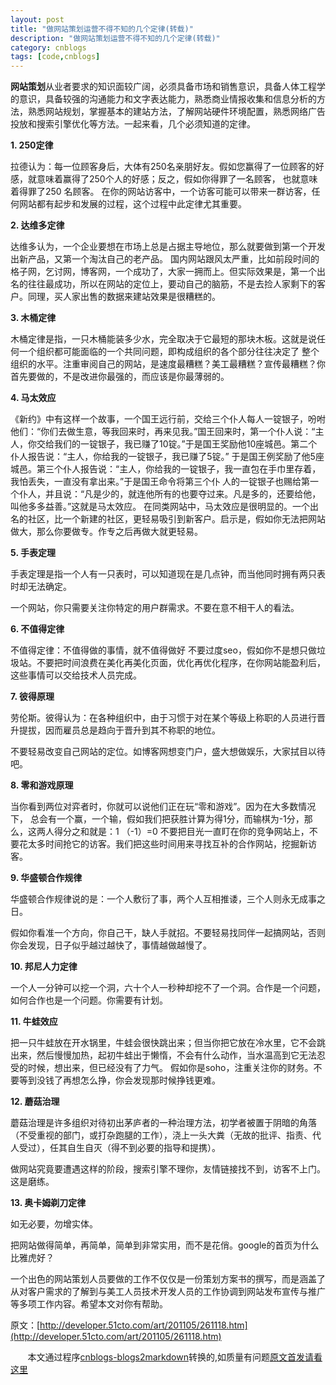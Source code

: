 ```yaml
---
layout: post
title: "做网站策划运营不得不知的几个定律(转载)"
description: "做网站策划运营不得不知的几个定律(转载)"
category: cnblogs
tags: [code,cnblogs]
---
```

**网站策划**从业者要求的知识面较广阔，必须具备市场和销售意识，具备人体工程学的意识，具备较强的沟通能力和文字表达能力，熟悉商业情报收集和信息分析的方法，熟悉网站规划，掌握基本的建站方法，了解网站硬件环境配置，熟悉网络广告投放和搜索引擎优化等方法。一起来看，几个必须知道的定律。

**1\. 250定律**

拉德认为：每一位顾客身后，大体有250名亲朋好友。假如您赢得了一位顾客的好感，就意味着赢得了250个人的好感；反之，假如你得罪了一名顾客， 也就意味着得罪了250 名顾客。 在你的网站访客中，一个访客可能可以带来一群访客，任何网站都有起步和发展的过程，这个过程中此定律尤其重要。

**2\. 达维多定律**

达维多认为，一个企业要想在市场上总是占据主导地位，那么就要做到第一个开发出新产品，又第一个淘汰自己的老产品。 国内网站跟风太严重，比如前段时间的格子网，乞讨网，博客网，一个成功了，大家一拥而上。但实际效果是，第一个出名的往往最成功，所以在网站的定位上，要动自己的脑筋，不是去捡人家剩下的客户。同理，买人家出售的数据来建站效果是很糟糕的。

**3\. 木桶定律**

木桶定律是指，一只木桶能装多少水，完全取决于它最短的那块木板。这就是说任何一个组织都可能面临的一个共同问题，即构成组织的各个部分往往决定了 整个组织的水平。注重审阅自己的网站，是速度最糟糕？美工最糟糕？宣传最糟糕？你首先要做的，不是改进你最强的，而应该是你最薄弱的。

**4\. 马太效应**

《新约》中有这样一个故事，一个国王远行前，交给三个仆人每人一锭银子，吩咐他们：&#8220;你们去做生意，等我回来时，再来见我。&#8221;国王回来时，第一个仆人说：&#8220;主人，你交给我们的一锭银子，我已赚了10锭。&#8221;于是国王奖励他10座城邑。第二个仆人报告说：&#8220;主人，你给我的一锭银子，我已赚了5锭。&#8221; 于是国王例奖励了他5座城邑。第三个仆人报告说：&#8220;主人，你给我的一锭银子，我一直包在手巾里存着，我怕丢失，一直没有拿出来。&#8221;于是国王命令将第三个仆 人的一锭银子也赐给第一个仆人，并且说：&#8220;凡是少的，就连他所有的也要夺过来。凡是多的，还要给他，叫他多多益善。&#8221;这就是马太效应。 在同类网站中，马太效应是很明显的。一个出名的社区，比一个新建的社区，更轻易吸引到新客户。启示是，假如你无法把网站做大，那么你要做专。作专之后再做大就更轻易。

**5\. 手表定理**

手表定理是指一个人有一只表时，可以知道现在是几点钟，而当他同时拥有两只表时却无法确定。

一个网站，你只需要关注你特定的用户群需求。不要在意不相干人的看法。

**6\. 不值得定律**

不值得定律：不值得做的事情，就不值得做好 不要过度seo，假如你不是想只做垃圾站。不要把时间浪费在美化再美化页面，优化再优化程序，在你网站能盈利后，这些事情可以交给技术人员完成。

**7\. 彼得原理**

劳伦斯。彼得认为：在各种组织中，由于习惯于对在某个等级上称职的人员进行晋升提拔，因而雇员总是趋向于晋升到其不称职的地位。

不要轻易改变自己网站的定位。如博客网想变门户，盛大想做娱乐，大家拭目以待吧。

**8\. 零和游戏原理**

当你看到两位对弈者时，你就可以说他们正在玩&#8220;零和游戏&#8221;。因为在大多数情况下， 总会有一个赢，一个输，假如我们把获胜计算为得1分，而输棋为-1分，那么，这两人得分之和就是：1 （-1）=0 不要把目光一直盯在你的竞争网站上，不要花太多时间抢它的访客。我们把这些时间用来寻找互补的合作网站，挖掘新访客。

**9\. 华盛顿合作规律**

华盛顿合作规律说的是：一个人敷衍了事，两个人互相推诿，三个人则永无成事之日。

假如你看准一个方向，你自己干，缺人手就招。不要轻易找同伴一起搞网站，否则你会发现，日子似乎越过越快了，事情越做越慢了。

**10\. 邦尼人力定律**

一个人一分钟可以挖一个洞，六十个人一秒种却挖不了一个洞。合作是一个问题，如何合作也是一个问题。你需要有计划。

**11\. 牛蛙效应**

把一只牛蛙放在开水锅里，牛蛙会很快跳出来；但当你把它放在冷水里，它不会跳出来，然后慢慢加热，起初牛蛙出于懒惰，不会有什么动作，当水温高到它无法忍受的时候，想出来，但已经没有了力气。 假如你是soho，注重关注你的财务。不要等到没钱了再想怎么挣，你会发现那时候挣钱更难。

**12\. 蘑菇治理**

蘑菇治理是许多组织对待初出茅庐者的一种治理方法，初学者被置于阴暗的角落（不受重视的部门，或打杂跑腿的工作），浇上一头大粪（无故的批评、指责、代人受过），任其自生自灭（得不到必要的指导和提携）。

做网站究竟要遭遇这样的阶段，搜索引擎不理你，友情链接找不到，访客不上门。这是磨练。

**13\. 奥卡姆剃刀定律**

如无必要，勿增实体。

把网站做得简单，再简单，简单到非常实用，而不是花俏。google的首页为什么比雅虎好？

一个出色的网站策划人员要做的工作不仅仅是一份策划方案书的撰写，而是涵盖了从对客户需求的了解到与美工人员技术开发人员的工作协调到网站发布宣传与推广等多项工作内容。希望本文对你有帮助。

原文：[http://developer.51cto.com/art/201105/261118.htm](http://developer.51cto.com/art/201105/261118.htm)

&nbsp;&nbsp;&nbsp;&nbsp;&nbsp;&nbsp;&nbsp;本文通过程序[cnblogs-blogs2markdown](https://github.com/greengerong/cnblogs-blogs2markdown "cnblogs-blogs2markdown")转换的,如质量有问题[原文首发请看这里](http://www.cnblogs.com/whitewolf/archive/2011/08/20/2146929.html "原文首发")